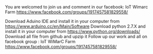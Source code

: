 You are welcomed to join us and comment in our facebook: IoT Wimarc Farm https://www.facebook.com/groups/1917457581829558/

Download Aduino IDE and install it in your computer from https://www.arduino.cc/en/Main/Software
Download python 2.7.X and install it in your computer from https://www.python.org/downloads/
Download all file from github and upzip it
Follow up our work and all on facebook group : IoT WiMarC Farm https://www.facebook.com/groups/1917457581829558/
